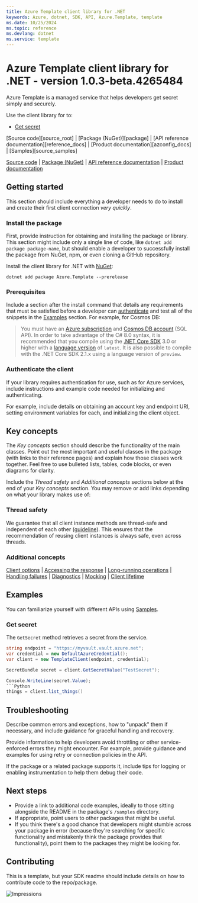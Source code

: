 ```yaml
---
title: Azure Template client library for .NET
keywords: Azure, dotnet, SDK, API, Azure.Template, template
ms.date: 10/25/2024
ms.topic: reference
ms.devlang: dotnet
ms.service: template
---
```

# Azure Template client library for .NET - version 1.0.3-beta.4265484 


Azure Template is a managed service that helps developers get secret simply and securely.

Use the client library for to:

* [Get secret](/azure)

[Source code][source_root] | [Package (NuGet)][package] | [API reference documentation][reference_docs] | [Product documentation][azconfig_docs] | [Samples][source_samples]

  [Source code](https://github.com/Azure/azure-sdk-for-net/blob/Azure.Template_1.0.3-beta.4265484/sdk/template/Azure.Template/src) | [Package (NuGet)](https://www.nuget.org/packages) | [API reference documentation](https://azure.github.io/azure-sdk-for-net) | [Product documentation](/azure)

## Getting started

This section should include everything a developer needs to do to install and create their first client connection *very quickly*.

### Install the package

First, provide instruction for obtaining and installing the package or library. This section might include only a single line of code, like `dotnet add package package-name`, but should enable a developer to successfully install the package from NuGet, npm, or even cloning a GitHub repository.

Install the client library for .NET with [NuGet](https://www.nuget.org/ ):

```dotnetcli
dotnet add package Azure.Template --prerelease
```

### Prerequisites

Include a section after the install command that details any requirements that must be satisfied before a developer can [authenticate](#authenticate-the-client) and test all of the snippets in the [Examples](#examples) section. For example, for Cosmos DB:

> You must have an [Azure subscription](https://azure.microsoft.com/free/dotnet/) and [Cosmos DB account](/azure/cosmos-db/account-overview) (SQL API). In order to take advantage of the C# 8.0 syntax, it is recommended that you compile using the [.NET Core SDK](https://dotnet.microsoft.com/download) 3.0 or higher with a [language version](/dotnet/csharp/language-reference/configure-language-version#override-a-default) of `latest`.  It is also possible to compile with the .NET Core SDK 2.1.x using a language version of `preview`.

### Authenticate the client

If your library requires authentication for use, such as for Azure services, include instructions and example code needed for initializing and authenticating.

For example, include details on obtaining an account key and endpoint URI, setting environment variables for each, and initializing the client object.

## Key concepts

The *Key concepts* section should describe the functionality of the main classes. Point out the most important and useful classes in the package (with links to their reference pages) and explain how those classes work together. Feel free to use bulleted lists, tables, code blocks, or even diagrams for clarity.

Include the *Thread safety* and *Additional concepts* sections below at the end of your *Key concepts* section. You may remove or add links depending on what your library makes use of:

### Thread safety

We guarantee that all client instance methods are thread-safe and independent of each other ([guideline](https://azure.github.io/azure-sdk/dotnet_introduction.html#dotnet-service-methods-thread-safety)). This ensures that the recommendation of reusing client instances is always safe, even across threads.

### Additional concepts
<!-- CLIENT COMMON BAR -->
[Client options](https://github.com/Azure/azure-sdk-for-net/blob/Azure.Template_1.0.3-beta.4265484/sdk/core/Azure.Core/README.md#configuring-service-clients-using-clientoptions) |
[Accessing the response](https://github.com/Azure/azure-sdk-for-net/blob/Azure.Template_1.0.3-beta.4265484/sdk/core/Azure.Core/README.md#accessing-http-response-details-using-responset) |
[Long-running operations](https://github.com/Azure/azure-sdk-for-net/blob/Azure.Template_1.0.3-beta.4265484/sdk/core/Azure.Core/README.md#consuming-long-running-operations-using-operationt) |
[Handling failures](https://github.com/Azure/azure-sdk-for-net/blob/Azure.Template_1.0.3-beta.4265484/sdk/core/Azure.Core/README.md#reporting-errors-requestfailedexception) |
[Diagnostics](https://github.com/Azure/azure-sdk-for-net/blob/Azure.Template_1.0.3-beta.4265484/sdk/core/Azure.Core/samples/Diagnostics.md) |
[Mocking](https://learn.microsoft.com/dotnet/azure/sdk/unit-testing-mocking) |
[Client lifetime](https://devblogs.microsoft.com/azure-sdk/lifetime-management-and-thread-safety-guarantees-of-azure-sdk-net-clients/)
<!-- CLIENT COMMON BAR -->

## Examples

You can familiarize yourself with different APIs using [Samples](https://github.com/Azure/azure-sdk-for-net/tree/Azure.Template_1.0.3-beta.4265484/sdk/template/Azure.Template/samples).

### Get secret

The `GetSecret` method retrieves a secret from the service.

```C# Snippet:Azure_Template_GetSecret
string endpoint = "https://myvault.vault.azure.net";
var credential = new DefaultAzureCredential();
var client = new TemplateClient(endpoint, credential);

SecretBundle secret = client.GetSecretValue("TestSecret");

Console.WriteLine(secret.Value);
```Python
things = client.list_things()
```

## Troubleshooting

Describe common errors and exceptions, how to "unpack" them if necessary, and include guidance for graceful handling and recovery.

Provide information to help developers avoid throttling or other service-enforced errors they might encounter. For example, provide guidance and examples for using retry or connection policies in the API.

If the package or a related package supports it, include tips for logging or enabling instrumentation to help them debug their code.

## Next steps

* Provide a link to additional code examples, ideally to those sitting alongside the README in the package's `/samples` directory.
* If appropriate, point users to other packages that might be useful.
* If you think there's a good chance that developers might stumble across your package in error (because they're searching for specific functionality and mistakenly think the package provides that functionality), point them to the packages they might be looking for.

## Contributing

This is a template, but your SDK readme should include details on how to contribute code to the repo/package.

<!-- LINKS -->
[style-guide-msft]: /style-guide/capitalization
[style-guide-cloud]: https://aka.ms/azsdk/cloud-style-guide

![Impressions](https://azure-sdk-impressions.azurewebsites.net/api/impressions/azure-sdk-for-net/sdk/template/Azure.Template/README.png)

